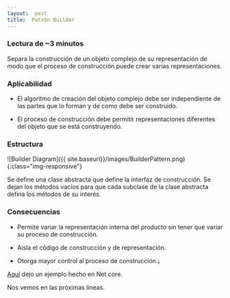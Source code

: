 ```yaml
---
layout:  post
title:  Patrón Builder
---
```


### Lectura de ~3 minutos

Separa la construcción de un objeto complejo de su representación de modo que el proceso de construcción puede crear varias representaciones.

### Aplicabilidad

- El algoritmo de creación del objeto complejo debe ser independiente de las partes que lo forman y de como debe ser construido.

- El proceso de construcción debe permitir representaciones diferentes del objeto que se está construyendo.

### Estructura

![Builder Diagram]({{ site.baseurl}}/images/BuilderPattern.png){:class="img-responsive"}

Se define una clase abstracta que define la interfaz de construcción. Se dejan los métodos vacíos para que cada subclase de la clase abstracta defina los métodos de su interés.

### Consecuencias

- Permite variar la representación interna del producto sin tener que variar su proceso de construcción.

- Aisla el código de construcción y de representación.

- Otorga mayor control al proceso de construcción.¡

[Aquí](https://github.com/44r0n/BuilderPattern) dejo un ejemplo hecho en Net core.

Nos vemos en las próximas líneas.
